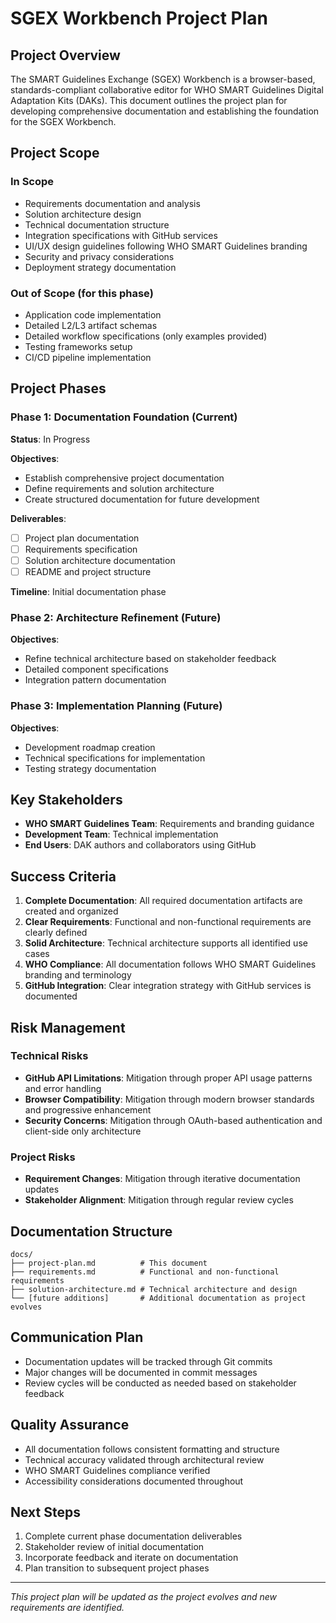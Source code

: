 # SGEX Workbench Project Plan

## Project Overview

The SMART Guidelines Exchange (SGEX) Workbench is a browser-based, standards-compliant collaborative editor for WHO SMART Guidelines Digital Adaptation Kits (DAKs). This document outlines the project plan for developing comprehensive documentation and establishing the foundation for the SGEX Workbench.

## Project Scope

### In Scope
- Requirements documentation and analysis
- Solution architecture design
- Technical documentation structure
- Integration specifications with GitHub services
- UI/UX design guidelines following WHO SMART Guidelines branding
- Security and privacy considerations
- Deployment strategy documentation

### Out of Scope (for this phase)
- Application code implementation
- Detailed L2/L3 artifact schemas
- Detailed workflow specifications (only examples provided)
- Testing frameworks setup
- CI/CD pipeline implementation

## Project Phases

### Phase 1: Documentation Foundation (Current)
**Status**: In Progress

**Objectives**:
- Establish comprehensive project documentation
- Define requirements and solution architecture
- Create structured documentation for future development

**Deliverables**:
- [ ] Project plan documentation
- [ ] Requirements specification
- [ ] Solution architecture documentation
- [ ] README and project structure

**Timeline**: Initial documentation phase

### Phase 2: Architecture Refinement (Future)
**Objectives**:
- Refine technical architecture based on stakeholder feedback
- Detailed component specifications
- Integration pattern documentation

### Phase 3: Implementation Planning (Future)
**Objectives**:
- Development roadmap creation
- Technical specifications for implementation
- Testing strategy documentation

## Key Stakeholders

- **WHO SMART Guidelines Team**: Requirements and branding guidance
- **Development Team**: Technical implementation
- **End Users**: DAK authors and collaborators using GitHub

## Success Criteria

1. **Complete Documentation**: All required documentation artifacts are created and organized
2. **Clear Requirements**: Functional and non-functional requirements are clearly defined
3. **Solid Architecture**: Technical architecture supports all identified use cases
4. **WHO Compliance**: All documentation follows WHO SMART Guidelines branding and terminology
5. **GitHub Integration**: Clear integration strategy with GitHub services is documented

## Risk Management

### Technical Risks
- **GitHub API Limitations**: Mitigation through proper API usage patterns and error handling
- **Browser Compatibility**: Mitigation through modern browser standards and progressive enhancement
- **Security Concerns**: Mitigation through OAuth-based authentication and client-side only architecture

### Project Risks
- **Requirement Changes**: Mitigation through iterative documentation updates
- **Stakeholder Alignment**: Mitigation through regular review cycles

## Documentation Structure

```
docs/
├── project-plan.md          # This document
├── requirements.md          # Functional and non-functional requirements
├── solution-architecture.md # Technical architecture and design
└── [future additions]       # Additional documentation as project evolves
```

## Communication Plan

- Documentation updates will be tracked through Git commits
- Major changes will be documented in commit messages
- Review cycles will be conducted as needed based on stakeholder feedback

## Quality Assurance

- All documentation follows consistent formatting and structure
- Technical accuracy validated through architectural review
- WHO SMART Guidelines compliance verified
- Accessibility considerations documented throughout

## Next Steps

1. Complete current phase documentation deliverables
2. Stakeholder review of initial documentation
3. Incorporate feedback and iterate on documentation
4. Plan transition to subsequent project phases

---

*This project plan will be updated as the project evolves and new requirements are identified.*
